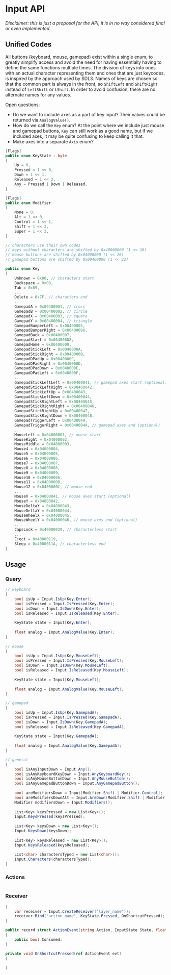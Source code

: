 # Input API

*Disclaimer: this is just a proposal for the API, it is in no way considered final or even implemented.*

## Unified Codes

All buttons (keyboard, mouse, gamepad) exist within a single enum, to greatly simplify access and avoid the need for having essentially having to define the same functions multiple times.
The division of keys into ones with an actual character representing them and ones that are just keycodes, is inspired by the approach used by SDL3.
Names of keys are chosen so that the common part is always in the front, so `ShiftLeft` and `ShiftRight` instead of `LeftShift` or `LShift`.
In order to avoid confusion, there are no alternate names for any values.

Open questions:
* Do we want to include axes as a part of key input? Their values could be returned via `AnalogValue()`.
* How do we call the `Key` enum? At the point where we include just mouse and gamepad buttons, `Key` can still work as a good name, but if we included axes, it may be quite confusing to keep calling it that.
* Make axes into a separate `Axis` enum?

```csharp
[Flags]
public enum KeyState : byte
{
    Up = 0,
    Pressed = 1 << 0,
    Down = 1 << 1,
    Released = 1 << 2,
    Any = Pressed | Down | Released,
}

[Flags]
public enum Modifier
{
    None = 0,
    Alt = 1 << 0,
    Control = 1 << 1,
    Shift = 1 << 2,
    Super = 1 << 3,
}

// characters use their own codes
// keys without characters are shifted by 0x40000000 (1 << 30)
// mouse buttons are shifted by 0x04000000 (1 << 26)
// gamepad buttons are shifted by 0x00400000 (1 << 22)

public enum Key
{
    Unknown = 0x00, // characters start
    Backspace = 0x08,
    Tab = 0x09,
    ...
    Delete = 0x7F, // characters end
    ...
    GamepadA = 0x00400001, // cross
    GamepadB = 0x00400002, // circle
    GamepadX = 0x00400003, // square
    GamepadY = 0x00400004, // triangle
    GamepadBumperLeft = 0x00400005,
    GamepadBumperRight = 0x00400006,
    GamepadBack = 0x00400007,
    GamepadStart = 0x00400008,
    GamepadHome = 0x00400009,
    GamepadStickLeft = 0x0040000A,
    GamepadStickRight = 0x0040000B,
    GamepadDPadUp = 0x0040000C,
    GamepadDPadRight = 0x0040000D,
    GamepadDPadDown = 0x0040000E,
    GamepadDPadLeft = 0x0040000F,
    ...
    GamepadStickLeftLeft = 0x00400041, // gamepad axes start (optional)
    GamepadStickLeftRight = 0x00400042,
    GamepadStickLeftUp = 0x00400043,
    GamepadStickLeftDown = 0x00400044,
    GamepadStickRightLeft = 0x00400045,
    GamepadStickRightRight = 0x00400046,
    GamepadStickRightUp = 0x00400047,
    GamepadStickRightDown = 0x00400048,
    GamepadTriggerLeft = 0x00400049,
    GamepadTriggerRight = 0x0040004A, // gamepad axes end (optional)
    ...
    MouseLeft = 0x04000001, // mouse start
    MouseRight = 0x04000002,
    MouseMiddle = 0x04000003,
    Mouse4 = 0x04000004,
    Mouse5 = 0x04000005,
    Mouse6 = 0x04000006,
    Mouse7 = 0x04000007,
    Mouse8 = 0x04000008,
    Mouse9 = 0x04000009,
    Mouse10 = 0x0400000A,
    Mouse11 = 0x0400000B,
    Mouse12 = 0x0400000C, // mouse end
    ...
    MouseX = 0x04000041, // mouse axes start (optional)
    MouseY = 0x04000042,
    MouseDeltaX = 0x04000043,
    MouseDeltaY = 0x04000044,
    MouseWheelX = 0x04000045,
    MouseWheelY = 0x04000046, // mouse axes end (optional)
    ...
    CapsLock = 0x40000039, // characterless start
    ...
    Eject = 0x40000119,
    Sleep = 0x4000011A, // characterless end
}
```


## Usage

### Query

```csharp
// keyboard
{
    bool isUp = Input.IsUp(Key.Enter);
    bool isPressed = Input.IsPressed(Key.Enter);
    bool isDown = Input.IsDown(Key.Enter);
    bool isReleased = Input.IsReleased(Key.Enter);
    
    KeyState state = Input[Key.Enter];
    
    float analog = Input.AnalogValue(Key.Enter);
}
    
// mouse
{
    bool isUp = Input.IsUp(Key.MouseLeft);
    bool isPressed = Input.IsPressed(Key.MouseLeft);
    bool isDown = Input.IsDown(Key.MouseLeft);
    bool isReleased = Input.IsReleased(Key.MouseLeft);
    
    KeyState state = Input[Key.MouseLeft];
    
    float analog = Input.AnalogValue(Key.MouseLeft);
}

// gamepad
{
    bool isUp = Input.IsUp(Key.GamepadA);
    bool isPressed = Input.IsPressed(Key.GamepadA);
    bool isDown = Input.IsDown(Key.GamepadA);
    bool isReleased = Input.IsReleased(Key.GamepadA);
    
    KeyState state = Input[Key.GamepadA];
    
    float analog = Input.AnalogValue(Key.GamepadA);
}

// general
{
    bool isAnyInputDown = Input.Any();
    bool isAnyKeyboardKeyDown = Input.AnyKeyboardKey();
    bool isAnyMouseButtonDown = Input.AnyMouseButton();
    bool isAnyGamepadButtonDown = Input.AnyGamepadButton();
    
    bool areModifiersDown = Input[Modifier.Shift | Modifier.Control];
    bool areModifiersDownAlt = Input.AreDown(Modifier.Shift | Modifier.Control);
    Modifier modifiersDown = Input.Modifiers();
    
    List<Key> keysPressed = new List<Key>();
    Input.KeysPressed(keysPressed);
    
    List<Key> keysDown = new List<Key>();
    Input.KeysDown(keysDown);
    
    List<Key> keysReleased = new List<Key>();
    Input.KeysReleased(keysReleased);
    
    List<char> charactersTyped = new List<char>();
    Input.Characters(charactersTyped);
}

```

### Actions

```csharp

```

### Receiver

```csharp
{
    var receiver = Input.CreateReceiver("layer_name"));
    receiver.Bind("action_name", KeyState.Pressed, OnShortcutPressed);
}

public record struct ActionEvent(string Action, InputState State, float Value)
{
    public bool Consumed;
}

private void OnShortcutPressed(ref ActionEvent evt)
{
    
}

```